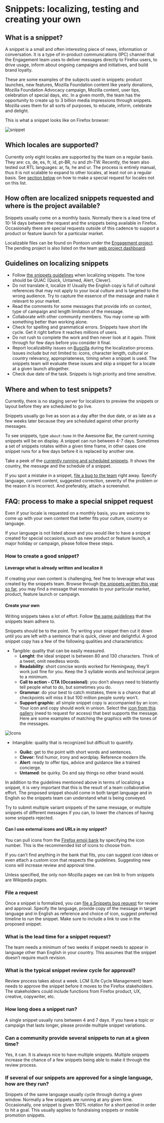 # Snippets: localizing, testing and creating your own

## What is a snippet?

A snippet is a small and often interesting piece of news, information or conversation. It is a type of in-product communications (IPC) channel that the Engagement team uses to deliver messages directly to Firefox users, to drive usage, inform about ongoing campaigns and initiatives, and build brand loyalty.

These are some examples of the subjects used in snippets: product launches, new features, Mozilla Foundation content like yearly donations, Mozilla Foundation Advocacy campaign, Mozilla content, user tips, celebration of special days, etc. In a given month, the team has the opportunity to create up to 3 billion media impressions through snippets. Mozilla uses them for all sorts of purposes, to educate, inform, celebrate and delight.

This is what a snippet looks like on Firefox browser:

![snippet](/assets/images/webprojects/snippets/snippet_fx_example.png)

## Which locales are supported?

Currently only eight locales are supported by the team on a regular basis. They are: cs, de, es, fr, id, pt-BR, ru and zh-TW. Recently, the team also tested out RTL languages: ar, fa, he and ur. The process is entirely manual, thus it is not scalable to expand to other locales, at least not on a regular basis. See [section below](#faq-process-to-make-a-special-snippet-request) on how to make a special request for locales not on this list.

## How often are localized snippets requested and where is the project available?

Snippets usually come on a monthly basis. Normally there is a lead time of 10-14 days between the request and the snippets being available in Firefox. Occasionally there are special requests outside of this cadence to support a product or feature launch for a particular market.

Localizable files can be found on Pontoon under the [Engagement project](https://pontoon.mozilla.org/projects/engagement/). The pending project is also listed on the team [web project dashboard](https://l10n.mozilla-community.org/webdashboard/).

## Guidelines on localizing snippets

* Follow [the snippets guidelines](https://goo.gl/nEhdt4) when localizing snippets. The tone should be QUAC (Quick, Untamed, Alert, Clever).
* Do not translate it, localize it! Usually the English copy is full of cultural references that may not apply to your local culture and is targeted to the wrong audience. Try to capture the essence of the message and make it relevant to your market.
* Read the comments for some messages that provide info on context, type of campaign and length limitation of the message.
* Collaborate with other community members. You may come up with something better than working alone.
* Check for spelling and grammatical errors. Snippets have short life cycle. Get it right before it reaches millions of users.
* Do not rush to complete the work and then never look at it again. Think through for few days before you consider it final.
* Report localizability issues on [Bugzilla](https://bugzilla.mozilla.org/enter_bug.cgi?product=Mozilla%20Localizations) during the localization process. Issues include but not limited to: icons, character length, cultural or country relevancy, appropriateness, timing when a snippet is used. The snippets team will evaluate these issues and skip a snippet for a locale at a given launch altogether.
* Check due date of the task. Snippets is high priority and time sensitive.

## Where and when to test snippets?

Currently, there is no staging server for localizers to preview the snippets or layout before they are scheduled to go live.

Snippets usually go live as soon as a day after the due date, or as late as a few weeks later because they are scheduled against other priority messages.

To see snippets, type `about:home` in the Awesome Bar, the current running snippets will be on display. A snippet can run between 4-7 days. Sometimes a set of snippets rotates within a given time frame, in other cases one snippet runs for a few days before it is replaced by another one.

Take a peek of the [currently running and scheduled snippets](https://snippets.mozilla.com/?on_release=2&on_beta=1&on_aurora=1&on_nightly=1&template=). It shows the country, the message and the schedule of a snippet.

If you spot a mistake in a snippet, [file a bug to the team](https://bugzilla.mozilla.org/enter_bug.cgi?assigned_to=nobody%40mozilla.org&bug_file_loc=http%3A%2F%2F&bug_ignored=0&bug_severity=normal&bug_status=NEW&cc=pmo%40mozilla.com&cc=francesco.lodolo%40gmail.com&cf_fx_iteration=---&cf_fx_points=---&cf_status_firefox55=---&cf_status_firefox56=---&cf_status_firefox57=---&cf_status_firefox_esr52=---&cf_tracking_firefox55=---&cf_tracking_firefox56=---&cf_tracking_firefox57=---&cf_tracking_firefox_esr52=---&cf_tracking_firefox_relnote=---&component=Service&contenttypemethod=autodetect&contenttypeselection=text%2Fplain&defined_groups=1&flag_type-4=X&flag_type-607=X&flag_type-800=X&flag_type-803=X&flag_type-864=X&flag_type-916=X&form_name=enter_bug&maketemplate=Remember%20values%20as%20bookmarkable%20template&op_sys=Unspecified&priority=--&product=Snippets&rep_platform=Unspecified&target_milestone=---&version=unspecified) right away. Specify language, current content, suggested correction, severity of the problem or the reason it is incorrect. And preferably, attach a screenshot.

## FAQ: process to make a special snippet request

Even if your locale is requested on a monthly basis, you are welcome to come up with your own content that better fits your culture, country or language.

If your language is not listed above and you would like to have a snippet created for special occasions, such as new product or feature launch, a major holiday or campaign, please follow these steps.

### How to create a good snippet?

#### Leverage what is already written and localize it

If creating your own content is challenging, feel free to leverage what was created by the snippets team. Browse through [the snippets written this year so far](https://github.com/mozilla-l10n/engagement-l10n/tree/master/en-US/snippets/2017), you may find a message that resonates to your particular market, product, feature launch or campaign.

#### Create your own

Writing snippets takes a lot of effort. Follow [the same guidelines](https://docs.google.com/document/d/1IwyfInYziHGR6TOGlLpglsoJDjU7Y0bzBuDLF2xA4zU/edit) that the snippets team adhere to.

Snippets should be to the point. Try writing your snippet then cut it down until you are left with a sentence that is quick, clever and delightful. A good snippet copy has a few of the following qualities and characteristics:

* Tangible: quality that can be easily measured.
    * **Lenght**: the ideal snippet is between 80 and 130 characters. Think of a tweet, omit needless words.
    * **Readability**: short concise words worked for Hemingway, they’ll work just fine for you. Keep the 3 syllable words and technical jargon to a minimum.
    * **Call to action - CTA (Occasional)**: you don’t always need to blatantly tell people what to do, but sometimes you do.
    * **Grammar**: do your best to catch mistakes, there is a chance that all checkpoints will miss it but 100 million people surely won’t.
    * **Support graphic**: all simple snippet copy is accompanied by an icon. Your icon and copy should work in unison. Select the [icon from this gallery](https://drive.google.com/drive/folders/0Bz48kfsl_32OMkhVakFobXZ2MFk) (need to request for access) that best supports the message. Here are some examples of matching the graphics with the tones of the messages.

![Icons](/assets/images/webprojects/snippets/snippet_w_icon_examples.png)

* Intangible: quality that is recognized but difficult to quantify.

    * **Quikc**: get to the point with short words and sentences.
    * **Clever**: find humor, irony and wordplay. Reference modern life.
    * **Alert**: ready to offer tips, advice and guidance like a trained concierge.
    * **Untamed**: be quirky. Do and say things no other brand would.

In addition to the guidelines mentioned above in terms of localizing a snippet, it is very important that this is the result of a team collaborative effort. The proposed snippet should come in both target language and in English so the snippets team can understand what is being conveyed.

Try to submit multiple variant snippets of the same message, or multiple snippets of different messages if you can, to lower the chances of having some snippets rejected.

#### Can I use external icons and URLs in my snippet?

You can pull icons from the [Firefox emoji bank](http://mozilla.github.io/fxemoji/dist/FirefoxEmoji/index.html) by specifying the icon number. This is the recommended list of icons to choose from.

If you can’t find anything in the bank that fits, you can suggest icon ideas or even attach a custom icon that respects the guidelines. Suggesting new icons will increase review and approval time.

Unless specified, the only non-Mozilla pages we can link to from snippets are Wikipedia pages.

### File a request

Once a snippet is formalized, you can [file a Snippets bug request](https://bugzilla.mozilla.org/enter_bug.cgi?assigned_to=nobody%40mozilla.org&bug_file_loc=http%3A%2F%2F&bug_ignored=0&bug_severity=normal&bug_status=NEW&cc=pmo%40mozilla.com&cc=francesco.lodolo%40gmail.com&cf_fx_iteration=---&cf_fx_points=---&cf_status_firefox55=---&cf_status_firefox56=---&cf_status_firefox57=---&cf_status_firefox_esr52=---&cf_tracking_firefox55=---&cf_tracking_firefox56=---&cf_tracking_firefox57=---&cf_tracking_firefox_esr52=---&cf_tracking_firefox_relnote=---&component=Service&contenttypemethod=autodetect&contenttypeselection=text%2Fplain&defined_groups=1&flag_type-4=X&flag_type-607=X&flag_type-800=X&flag_type-803=X&flag_type-864=X&flag_type-916=X&form_name=enter_bug&maketemplate=Remember%20values%20as%20bookmarkable%20template&op_sys=Unspecified&priority=--&product=Snippets&rep_platform=Unspecified&target_milestone=---&version=unspecified) for review and approval. Specify the language, provide copy of the message in target language and in English as reference and choice of icon, suggest preferred timeline to run the snippet. Make sure to include a link to use in the proposed snippet.

### What is the lead time for a snippet request?

The team needs a minimum of two weeks if snippet needs to appear in language other than English in your country. This assumes that the snippet doesn’t require much revision.

### What is the typical snippet review cycle for approval?

Review process takes about a week. LCM (Life Cycle Management) team needs to approve the snippet before it moves to the Firefox stakeholders. The stakeholders could include functions from Firefox product, UX, creative, copywriter, etc.

### How long does a snippet run?

A single snippet usually runs between 4 and 7 days. If you have a topic or campaign that lasts longer, please provide multiple snippet variations.

### Can a community provide several snippets to run at a given time?

Yes, it can. It is always nice to have multiple snippets. Multiple snippets increase the chance of a few snippets being able to make it through the review process.

### If several of our snippets are approved for a single language, how are they run?

Snippets of the same language usually cycle through during a given window. Normally a few snippets are running at any given time. Occasionally, one snippet is given 100% rotation for a short period in order to hit a goal. This usually applies to fundraising snippets or mobile promotion snippets.
